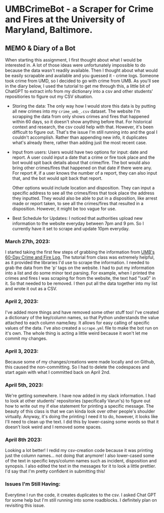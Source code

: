 # UMBCrimeBot - a Scraper for Crime and Fires at the University of Maryland, Baltimore.

## MEMO & Diary of a Bot
When starting this assignment, I first thought about what I would be interested in. A lot of those ideas were unfortunately impossible to do because the data wasn't readily available. Then I thought about what would be easily scrapable and available and you guessed it - crime logs. Someone took crime from UMD, so I decided to go with crime from UMB. As you'll see in the diary below, I used the tutorial to get me through this, a little bit of ChatGPT to extract info from my dictionary into a csv and other students' repositiories to figure out my CSV situation. 

* Storing the data:
    The only way how I would store this data is by putting all new crimes into my ``crime_umb_.csv`` dataset. The website I'm scrapping the data from only shows crimes and fires that happened within 60 days, so it doesn't show anything before that. For historical context and research, the csv could help with that.  However, it's been difficult to figure out. That's the issue I'm still running into and the goal I couldn't accomplish. Rather than appending new info, it duplicates what's already there, rather than adding just the most recent case. 
* Input from users:
    Users would have two options for input: date and report. A user could input a date that a crime or fire took place and the bot would spit back details about that crime/fire. The bot would also bring other crimes/fires that happened on that date if there were any. For report #, if a user knows the number of a report, they can also input that, and the bot would spit back that report. 

    Other options would include location and disposition. They can input a specific address to see all the crimes/fires that took place the address they inputted. They would also be able to put in a disposition, like arrest made or report taken, to see all the crimes/fires that resulted in a disposition. However, it might be too vague for use.
* Best Schedule for Updates:
    I noticed that authorities upload new information to the website everyday between 7pm and 9 pm. So I currently have it set to scrape and update 10pm everyday. 

### March 27th, 2023:
I started taking the first few steps of grabbing the information from [UMB's 60-Day Crime and Fire Log.](https://www.umaryland.edu/police/crime-and-safety-statistics/60-day-crime-and-fire-log/) The tutorial from class was extremely helpful, as it provided the libraries I'd use to scrape the information. I needed to grab the data from the 'p' tags on the website. I had to put my information into a list and do some minor text parsing. For example, when I printed the crimes and fires I was scraping for from the website, the text had "\xa0" in it. So that needed to be removed. I then put all the data together into my list and wrote it out as a CSV. 

### April 2, 2023:
I've added more things and have removed some other stuff too! I've created a dictionary of the key/column names, so that Python understands the value attached to each column name/key. It allows for easy calling of specific values of the data. I've also created a ``scrape.yml`` file to make the bot run on it's own. The whole thing is acting a little weird because it won't let me commit my changes. 

### April 3, 2023:
Because some of my changes/creations were made locally and on Github, this caused the non-committing. So I had to delete the codespaces and start again with what I committed back on April 2nd. 

### April 5th, 2023:
We're getting somewhere. I have now added in my slack information. I had to look at other students' repositories (specifically Varun's) to figure out how to write out my if else statement for printing a specific message. The beauty of this class is that we can kinda look over other people's shoulder virtually. Anyway, it's doing the printing I need it to do, however, it looks like I'll need to clean up the text. I did this by lower-casing some words so that it doesn't look weird and I removed some spaces. 

### April 8th 2023:
Looking a lot better! I redid my csv-creation code because it was printing just the column names... not doing that anymore! I also lower-cased some of the text in specific keys/column names such as incident, disposition and synopsis. I also edited the text in the messages for it to look a little prettier. I'd say that I'm pretty confident in submitting this!

### Issues I'm Still Having:
Everytime I run the code, it creates duplicates to the csv. I asked Chat GPT for some help but I'm still running into some roadblocks. I definitely plan on revisiting this issue. 